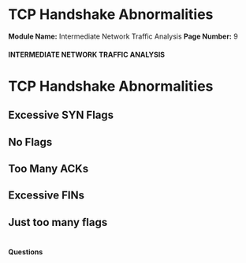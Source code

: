 <!--
 // Platform: Academy
// URL: https://academy.hackthebox.com/module/229/section/2458
// Platform Version: V1
// Module ID: 229
// Module Name: Intermediate Network Traffic Analysis
// Module Difficulty: Easy
// Section ID: 2458
// Section Title: TCP Handshake Abnormalities
// Page Title: Hack The Box - Academy
// Page Number: 9
-->

# TCP Handshake Abnormalities

**Module Name:** Intermediate Network Traffic Analysis **Page Number:** 9

#### 

#### INTERMEDIATE NETWORK TRAFFIC ANALYSIS

# TCP Handshake Abnormalities

## Excessive SYN Flags

## No Flags

## Too Many ACKs

## Excessive FINs

## Just too many flags

# 

# 

#### Questions

####